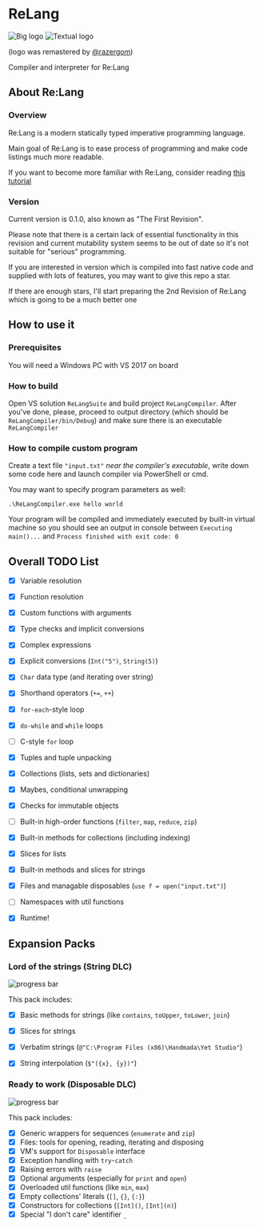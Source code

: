 # ReLang
![Big logo](https://i.imgur.com/Xc607oz.png)
![Textual logo](https://i.imgur.com/fEvpgxB.png)

(logo was remastered by [@razergom](https://github.com/razergom))

Compiler and interpreter for Re:Lang


## About Re:Lang
### Overview
Re:Lang is a modern statically typed imperative programming language.

Main goal of Re:Lang is to ease process of programming and make code listings
much more readable.

If you want to become more familiar with Re:Lang, consider reading
[this tutorial](Docs/TUTORIAL)


### Version
Current version is 0.1.0, also known as "The First Revision".

Please note that there is a certain lack of essential functionality in this revision
and current mutability system seems to be out of date
so it's not suitable for "serious" programming.

If you are interested in version which is compiled into fast native code
and supplied with lots of features, you may want to give this repo a star.

If there are enough stars, I'll start preparing the 2nd Revision of Re:Lang
which is going to be a much better one


## How to use it
### Prerequisites
You will need a Windows PC with VS 2017 on board


### How to build
Open VS solution `ReLangSuite` and build project `ReLangCompiler`.
After you've done, please, proceed to output directory
(which should be `ReLangCompiler/bin/Debug`) and make sure there is
an executable `ReLangCompiler`


### How to compile custom program
Create a text file `"input.txt"` *near the compiler's executable*,
write down some code here and launch compiler via PowerShell or cmd.

You may want to specify program parameters as well:
```
.\ReLangCompiler.exe hello world
```

Your program will be compiled and immediately executed by built-in virtual machine
so you should see an output in console between `Executing main()...`
and `Process finished with exit code: 0`


## Overall TODO List
- [x] Variable resolution
- [x] Function resolution
- [x] Custom functions with arguments
- [x] Type checks and implicit conversions
- [x] Complex expressions
- [x] Explicit conversions (`Int("5")`, `String(5)`)
- [x] `Char` data type (and iterating over string)
- [x] Shorthand operators (`+=`, `++`)
- [x] `for-each`-style loop
- [x] `do-while` and `while` loops
- [ ] C-style `for` loop
- [x] Tuples and tuple unpacking
- [x] Collections (lists, sets and dictionaries)
- [x] Maybes, conditional unwrapping
- [x] Checks for immutable objects
- [ ] Built-in high-order functions (`filter`, `map`, `reduce`, `zip`)
- [x] Built-in methods for collections (including indexing)
- [x] Slices for lists
- [x] Built-in methods and slices for strings
- [x] Files and managable disposables (`use f = open("input.txt")`)
- [ ] Namespaces with util functions
- [x] Runtime! 


## Expansion Packs
### Lord of the strings (String DLC)
![progress bar](http://progressed.io/bar/100?title=released)

This pack includes:
- [x] Basic methods for strings (like `contains`, `toUpper`, `toLower`, `join`)
- [x] Slices for strings
- [x] Verbatim strings (`@"C:\Program Files (x86)\Handmada\Yet Studio"`)
- [x] String interpolation (`$"({x}, {y})"`)


### Ready to work (Disposable DLC)
![progress bar](http://progressed.io/bar/100?title=released)

This pack includes:
- [x] Generic wrappers for sequences (`enumerate` and `zip`)
- [x] Files: tools for opening, reading, iterating and disposing
- [x] VM's support for `Disposable` interface
- [x] Exception handling with `try`-`catch`
- [x] Raising errors with `raise`
- [x] Optional arguments (especially for `print` and `open`)
- [x] Overloaded util functions (like `min`, `max`)
- [x] Empty collections' literals (`[]`, `{}`, `{:}`)
- [x] Constructors for collections (`[Int]()`, `[Int](n)`)
- [x] Special "I don't care" identifier `_`